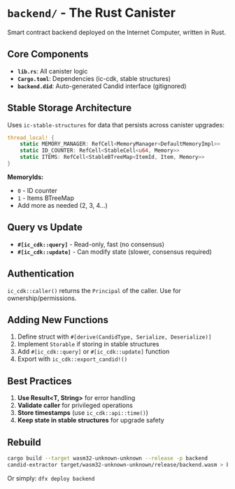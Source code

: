 # `backend/` - The Rust Canister

Smart contract backend deployed on the Internet Computer, written in Rust.

## Core Components

- **`lib.rs`**: All canister logic
- **`Cargo.toml`**: Dependencies (ic-cdk, stable structures)
- **`backend.did`**: Auto-generated Candid interface (gitignored)

## Stable Storage Architecture

Uses `ic-stable-structures` for data that persists across canister upgrades:

```rust
thread_local! {
    static MEMORY_MANAGER: RefCell<MemoryManager<DefaultMemoryImpl>>
    static ID_COUNTER: RefCell<StableCell<u64, Memory>>
    static ITEMS: RefCell<StableBTreeMap<ItemId, Item, Memory>>
}
```

**MemoryIds:**
- `0` - ID counter
- `1` - Items BTreeMap
- Add more as needed (2, 3, 4...)

## Query vs Update

- **`#[ic_cdk::query]`** - Read-only, fast (no consensus)
- **`#[ic_cdk::update]`** - Can modify state (slower, consensus required)

## Authentication

`ic_cdk::caller()` returns the `Principal` of the caller. Use for ownership/permissions.

## Adding New Functions

1. Define struct with `#[derive(CandidType, Serialize, Deserialize)]`
2. Implement `Storable` if storing in stable structures
3. Add `#[ic_cdk::query]` or `#[ic_cdk::update]` function
4. Export with `ic_cdk::export_candid!()`

## Best Practices

1. **Use Result<T, String>** for error handling
2. **Validate caller** for privileged operations
3. **Store timestamps** (use `ic_cdk::api::time()`)
4. **Keep state in stable structures** for upgrade safety

## Rebuild

```bash
cargo build --target wasm32-unknown-unknown --release -p backend
candid-extractor target/wasm32-unknown-unknown/release/backend.wasm > backend/backend.did
```

Or simply: `dfx deploy backend`
